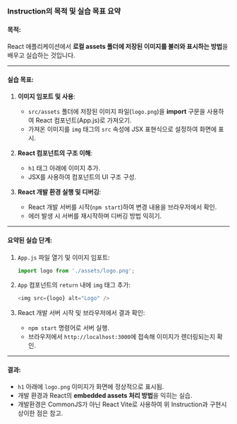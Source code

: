 ### **Instruction의 목적 및 실습 목표 요약**

#### **목적:**
React 애플리케이션에서 **로컬 assets 폴더에 저장된 이미지를 불러와 표시하는 방법**을 배우고 실습하는 것입니다.

---

#### **실습 목표:**
1. **이미지 임포트 및 사용**:
   - `src/assets` 폴더에 저장된 이미지 파일(`logo.png`)을 **import** 구문을 사용하여 React 컴포넌트(App.js)로 가져오기.
   - 가져온 이미지를 `img` 태그의 `src` 속성에 JSX 표현식으로 설정하여 화면에 표시.

2. **React 컴포넌트의 구조 이해**:
   - `h1` 태그 아래에 이미지 추가.
   - JSX를 사용하여 컴포넌트의 UI 구조 구성.

3. **React 개발 환경 실행 및 디버깅**:
   - React 개발 서버를 시작(`npm start`)하여 변경 내용을 브라우저에서 확인.
   - 에러 발생 시 서버를 재시작하며 디버깅 방법 익히기.

---

#### **요약된 실습 단계**:
1. `App.js` 파일 열기 및 이미지 임포트:
   ```javascript
   import logo from './assets/logo.png';
   ```

2. `App` 컴포넌트의 `return` 내에 `img` 태그 추가:
   ```javascript
   <img src={logo} alt="Logo" />
   ```

3. React 개발 서버 시작 및 브라우저에서 결과 확인:
   - `npm start` 명령어로 서버 실행.
   - 브라우저에서 `http://localhost:3000`에 접속해 이미지가 렌더링되는지 확인.

---

#### **결과**:
- `h1` 아래에 `logo.png` 이미지가 화면에 정상적으로 표시됨.  
- 개발 환경과 React의 **embedded assets 처리 방법**을 익히는 실습.
- 개발환경은 CommonJS가 아닌 React Vite로 사용하여 위 Instruction과 구현시 상이한 점은 참고.